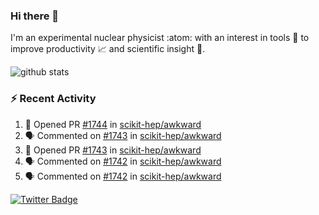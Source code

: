 ### Hi there 👋 

I'm an experimental nuclear physicist :atom: with an interest in tools :wrench: to improve productivity :chart_with_upwards_trend: and scientific insight :telescope:.

![github stats](https://github-readme-stats.vercel.app/api?username=agoose77&show_icons=true&hide_rank=true&hide_title=true&bg_color=30,e76445,904e95&text_color=efe3ec&icon_color=efe3ec)
<!--
**agoose77/agoose77** is a ✨ _special_ ✨ repository because its `README.md` (this file) appears on your GitHub profile.

Here are some ideas to get you started:

- 🔭 I’m currently working on ...
- 🌱 I’m currently learning ...
- 👯 I’m looking to collaborate on ...
- 🤔 I’m looking for help with ...
- 💬 Ask me about ...
- 📫 How to reach me: ...
- 😄 Pronouns: ...
- ⚡ Fun fact: ...
-->

### :zap: Recent Activity
<!--START_SECTION:activity-->
1. 💪 Opened PR [#1744](https://github.com/scikit-hep/awkward/pull/1744) in [scikit-hep/awkward](https://github.com/scikit-hep/awkward)
2. 🗣 Commented on [#1743](https://github.com/scikit-hep/awkward/issues/1743) in [scikit-hep/awkward](https://github.com/scikit-hep/awkward)
3. 💪 Opened PR [#1743](https://github.com/scikit-hep/awkward/pull/1743) in [scikit-hep/awkward](https://github.com/scikit-hep/awkward)
4. 🗣 Commented on [#1742](https://github.com/scikit-hep/awkward/issues/1742) in [scikit-hep/awkward](https://github.com/scikit-hep/awkward)
5. 🗣 Commented on [#1742](https://github.com/scikit-hep/awkward/issues/1742) in [scikit-hep/awkward](https://github.com/scikit-hep/awkward)
<!--END_SECTION:activity-->


[![Twitter Badge](https://img.shields.io/twitter/follow/agoose77?style=flat-square&logo=Twitter&logoColor=white&color=cornflowerblue)](https://twitter.com/agoose77)
